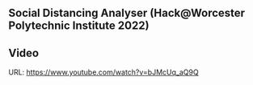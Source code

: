 ## Social Distancing Analyser (Hack@Worcester Polytechnic Institute 2022)

## Video
URL: https://www.youtube.com/watch?v=bJMcUq_aQ9Q
